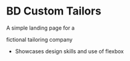 # BD Custom Tailors

A simple landing page for a 

fictional tailoring company

* Showcases design skills and use of flexbox
